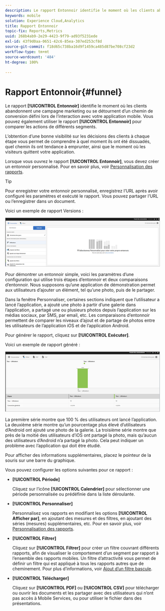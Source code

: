 ```yaml
---
description: Le rapport Entonnoir identifie le moment où les clients abandonnent une campagne marketing ou se détournent d’un chemin de conversion défini lors de l’interaction avec votre application mobile. Vous pouvez également utiliser le rapport Entonnoir pour comparer les actions de différents segments.
keywords: mobile
solution: Experience Cloud,Analytics
title: Rapport Entonnoir
topic-fix: Reports,Metrics
uuid: 268b4ab9-2e29-4423-9f79-ad93f5231ede
exl-id: 43f9d0aa-0651-42c6-85ea-307ed253cf8d
source-git-commit: f18d65c738ba16d9f1459ca485d87be708cf23d2
workflow-type: tm+mt
source-wordcount: '484'
ht-degree: 100%

---
```


# Rapport Entonnoir{#funnel}

Le rapport **[!UICONTROL Entonnoir]** identifie le moment où les clients abandonnent une campagne marketing ou se détournent d’un chemin de conversion défini lors de l’interaction avec votre application mobile. Vous pouvez également utiliser le rapport **[!UICONTROL Entonnoir]** pour comparer les actions de différents segments.

L’obtention d’une bonne visibilité sur les décisions des clients à chaque étape vous permet de comprendre à quel moment ils ont été dissuadés, quel chemin ils ont tendance à emprunter, ainsi que le moment où les visiteurs quittent votre application.

Lorsque vous ouvrez le rapport **[!UICONTROL Entonnoir]**, vous devez créer un entonnoir personnalisé. Pour en savoir plus, voir [Personnalisation des rapports](/help/using/usage/reports-customize/reports-customize.md).

>[!TIP]
>
>Pour enregistrer votre entonnoir personnalisé, enregistrez l’URL après avoir configuré les paramètres et exécuté le rapport. Vous pouvez partager l’URL ou l’enregistrer dans un document.

Voici un exemple de rapport Versions :

![](assets/funnel_create.png)

Pour démontrer un entonnoir simple, voici les paramètres d’une configuration qui utilise trois étapes d’entonnoir et deux comparaisons d’entonnoir. Nous supposons qu’une application de démonstration permet aux utilisateurs d’ajouter un élément, tel qu’une photo, puis de le partager.

Dans la fenêtre Personnaliser, certaines sections indiquent que l’utilisateur a lancé l’application, a ajouté une photo à partir d’une galerie dans l’application, a partagé une ou plusieurs photos depuis l’application sur les médias sociaux, par SMS, par email, etc. Les comparaisons d’entonnoir permettent de comparer les niveaux d’ajout et de partage de photos entre les utilisateurs de l’application iOS et de l’application Android.

Pour générer le rapport, cliquez sur **[!UICONTROL Exécuter]**.

Voici un exemple de rapport généré :

![](assets/funnel.png)

La première série montre que 100 % des utilisateurs ont lancé l’application. La deuxième série montre qu’un pourcentage plus élevé d’utilisateurs d’Android ont ajouté une photo de la galerie. La troisième série montre que près de la moitié des utilisateurs d’iOS ont partagé la photo, mais qu’aucun des utilisateurs d’Android n’a partagé la photo. Cela peut indiquer un problème avec l’application qui doit être étudié.

Pour afficher des informations supplémentaires, placez le pointeur de la souris sur une barre du graphique.

Vous pouvez configurer les options suivantes pour ce rapport :

* **[!UICONTROL Période]**

   Cliquez sur l’icône **[!UICONTROL Calendrier]** pour sélectionner une période personnalisée ou prédéfinie dans la liste déroulante.
* **[!UICONTROL Personnaliser]**

   Personnalisez vos rapports en modifiant les options **[!UICONTROL Afficher par]**, en ajoutant des mesures et des filtres, en ajoutant des séries (mesures) supplémentaires, etc. Pour en savoir plus, voir [Personnalisation des rapports](/help/using/usage/reports-customize/reports-customize.md).
* **[!UICONTROL Filtrer]**

   Cliquez sur **[!UICONTROL Filtrer]** pour créer un filtre couvrant différents rapports, afin de visualiser le comportement d’un segment par rapport à l’ensemble des rapports mobiles. Un filtre d’attractivité vous permet de définir un filtre qui est appliqué à tous les rapports autres que de cheminement. Pour plus d’informations, voir [Ajout d’un filtre bascule](/help/using/usage/reports-customize/t-sticky-filter.md).
* **[!UICONTROL Télécharger]**

   Cliquez sur **[!UICONTROL PDF]** ou **[!UICONTROL CSV]** pour télécharger ou ouvrir les documents et les partager avec des utilisateurs qui n’ont pas accès à Mobile Services, ou pour utiliser le fichier dans des présentations.
